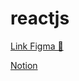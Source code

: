 # reactjs

[Link Figma 🎨](https://www.figma.com/file/K5UYvgTnUtKgFtQfmOLjWZ/Ignite-Feed-Community?is-community-duplicate=1&fuid=)

[Notion](https://www.notion.so/Ambiente-de-desenvolvimento-Trilha-ReactJS-3c3ef3b12ebb49feba57f061130cea62)

